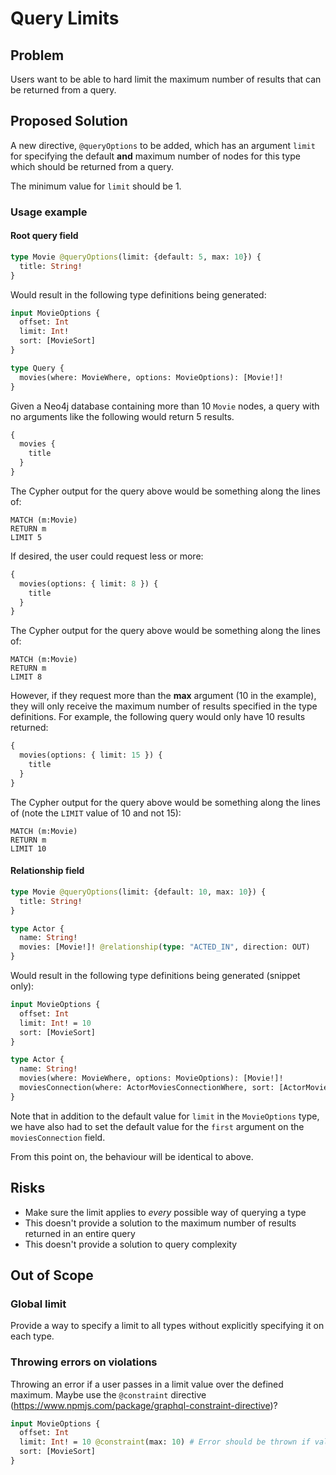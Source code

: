 # Query Limits

## Problem

Users want to be able to hard limit the maximum number of results that can be returned from a query.

## Proposed Solution

A new directive, `@queryOptions` to be added, which has an argument `limit` for specifying the default **and** maximum number of nodes for this type which should be returned from a query.

The minimum value for `limit` should be 1.

### Usage example

#### Root query field

```graphql
type Movie @queryOptions(limit: {default: 5, max: 10}) {
  title: String!
}
```

Would result in the following type definitions being generated:

```graphql
input MovieOptions {
  offset: Int
  limit: Int!
  sort: [MovieSort]
}

type Query {
  movies(where: MovieWhere, options: MovieOptions): [Movie!]!
}
```

Given a Neo4j database containing more than 10 `Movie` nodes, a query with no arguments like the following would return 5 results.

```graphql
{
  movies {
    title
  }
}
```

The Cypher output for the query above would be something along the lines of:

```cypher
MATCH (m:Movie)
RETURN m
LIMIT 5
```

If desired, the user could request less or more:

```graphql
{
  movies(options: { limit: 8 }) {
    title
  }
}
```

The Cypher output for the query above would be something along the lines of:

```cypher
MATCH (m:Movie)
RETURN m
LIMIT 8
```

However, if they request more than the **max** argument (10 in the example), they will only receive the maximum number of results specified in the type definitions. For example, the following query would only have 10 results returned:

```graphql
{
  movies(options: { limit: 15 }) {
    title
  }
}
```

The Cypher output for the query above would be something along the lines of (note the `LIMIT` value of 10 and not 15):

```cypher
MATCH (m:Movie)
RETURN m
LIMIT 10
```

#### Relationship field

```graphql
type Movie @queryOptions(limit: {default: 10, max: 10}) {
  title: String!
}

type Actor {
  name: String!
  movies: [Movie!]! @relationship(type: "ACTED_IN", direction: OUT)
}
```

Would result in the following type definitions being generated (snippet only):

```graphql
input MovieOptions {
  offset: Int
  limit: Int! = 10
  sort: [MovieSort]
}

type Actor {
  name: String!
  movies(where: MovieWhere, options: MovieOptions): [Movie!]!
  moviesConnection(where: ActorMoviesConnectionWhere, sort: [ActorMoviesConnectionSort!], first: Int! = 10, after: String): ActorMoviesConnection!
}
```

Note that in addition to the default value for `limit` in the `MovieOptions` type, we have also had to set the default value for the `first` argument on the `moviesConnection` field.

From this point on, the behaviour will be identical to above.

## Risks

* Make sure the limit applies to *every* possible way of querying a type
* This doesn't provide a solution to the maximum number of results returned in an entire query
* This doesn't provide a solution to query complexity

## Out of Scope

### Global limit

Provide a way to specify a limit to all types without explicitly specifying it on each type.

### Throwing errors on violations

Throwing an error if a user passes in a limit value over the defined maximum. Maybe use the `@constraint` directive (https://www.npmjs.com/package/graphql-constraint-directive)?

```graphql
input MovieOptions {
  offset: Int
  limit: Int! = 10 @constraint(max: 10) # Error should be thrown if value over 10 passed in
  sort: [MovieSort]
}
```
